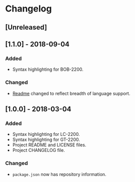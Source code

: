 # Changelog

## [Unreleased]

## [1.1.0] - 2018-09-04
### Added
- Syntax highlighting for BOB-2200.

### Changed
- [Readme](README.md) changed to reflect breadth of language support.

## [1.0.0] - 2018-03-04
### Added
- Syntax highlighting for LC-2200.
- Syntax highlighting for GT-2200.
- Project README and LICENSE files.
- Project CHANGELOG file.

### Changed
- `package.json` now has repository information.